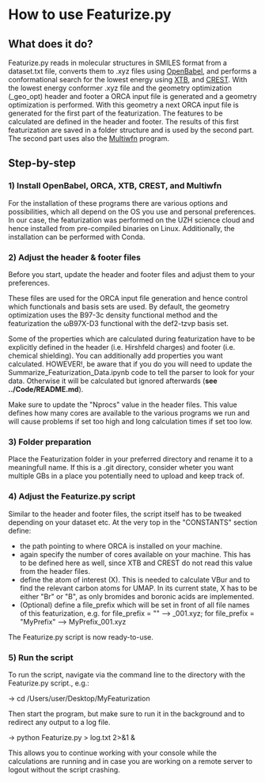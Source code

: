 # How to use Featurize.py

## What does it do?

Featurize.py reads in molecular structures in SMILES format from a dataset.txt file, converts them to .xyz files using [OpenBabel](http://openbabel.org/wiki/Main_Page), and performs a conformational search for the lowest energy using [XTB](https://xtb-docs.readthedocs.io/en/latest/setup.html), and [CREST](https://xtb-docs.readthedocs.io/en/latest/crest.html). With the lowest energy conformer .xyz file and the geometry optimization (_geo_opt) header and footer a ORCA input file is generated and a geometry optimization is performed. With this geometry a next ORCA input file is generated for the first part of the featurization. The features to be calculated are defined in the header and footer. The results of this first featurization are saved in a folder structure and is used by the second part. The second part uses also the [Multiwfn](http://sobereva.com/multiwfn/) program.

## Step-by-step

### 1) Install OpenBabel, ORCA, XTB, CREST, and Multiwfn

For the installation of these programs there are various options and possibilities, which all depend on the OS you use and personal preferences. In our case, the featurization was performed on the UZH science cloud and hence installed from pre-compiled binaries on Linux. Additionally, the installation can be performed with Conda.

### 2) Adjust the header & footer files

Before you start, update the header and footer files and adjust them to your preferences.

These files are used for the ORCA input file generation and hence control which functionals and basis sets are used. By default, the geometry optimization uses the B97-3c density functional method and the featurization the ωB97X-D3 functional with the def2-tzvp basis set.

Some of the properties which are calculated during featurization have to be explicitly defined in the header (i.e. Hirshfeld charges) and footer (i.e. chemical shielding). You can additionally add properties you want calculated. HOWEVER!, be aware that if you do you will need to update the Summarize_Featurization_Data.ipynb code to tell the parser to look for your data. Otherwise it will be calculated but ignored afterwards (**see ../Code/README.md**). 

Make sure to update the "Nprocs" value in the header files. This value defines how many cores are available to the various programs we run and will cause problems if set too high and long calculation times if set too low.

### 3) Folder preparation

Place the Featurization folder in your preferred directory and rename it to a meaningfull name. If this is a .git directory, consider wheter you want multiple GBs in a place you potentially need to upload and keep track of.

### 4) Adjust the Featurize.py script

Similar to the header and footer files, the script itself has to be tweaked depending on your dataset etc. At the very top in the "CONSTANTS" section define:

- the path pointing to where ORCA is installed on your machine. 
- again specify the number of cores available on your machine. This has to be defined here as well, since XTB and CREST do not read this value from the header files. 
- define the atom of interest (X). This is needed to calculate VBur and to find the relevant carbon atoms for UMAP. In its current state, X has to be either "Br" or "B", as only bromides and boronic acids are implemented. 
- (Optional) define a file_prefix which will be set in front of all file names of this featurization, e.g. for file_prefix = "" --> _001.xyz; for file_prefix = "MyPrefix" --> MyPrefix_001.xyz

The Featurize.py script is now ready-to-use.

### 5) Run the script

To run the script, navigate via the command line to the directory with the Featurize.py script., e.g.:

-> cd /Users/user/Desktop/MyFeaturization

Then start the program, but make sure to run it in the background and to redirect any output to a log file.

-> python Featurize.py > log.txt 2>&1 &

This allows you to continue working with your console while the calculations are running and in case you are working on a remote server to logout without the script crashing.